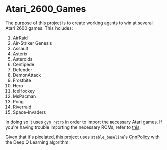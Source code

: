# Atari_2600_Games
The purpose of this project is to create working agents to win at several Atari 2600 games. 
This includes: 
1. AirRaid
2. Air-Striker Genesis
3. Assault
4. Asterix
5. Asteroids
6. Centipede
7. Defender
8. DemonAttack
9. Frostbite
10. Hero
11. IceHockey
12. MsPacman
13. Pong
14. Riverraid
15. Space-Invaders

In doing so it uses [``gym retro``](https://retro.readthedocs.io/en/latest/getting_started.html) in order to import the necessary Atari games. If you're having trouble importing the necessary ROMs, refer to [this](https://github.com/openai/retro/issues/60). 

Given that it's pixelated, this project uses ``stable_baseline``'s [CnnPolicy](https://stable-baselines.readthedocs.io/en/master/modules/dqn.html) with the Deep Q Learning algorithm.
